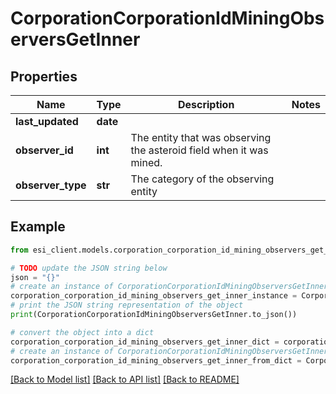 # CorporationCorporationIdMiningObserversGetInner


## Properties

Name | Type | Description | Notes
------------ | ------------- | ------------- | -------------
**last_updated** | **date** |  | 
**observer_id** | **int** | The entity that was observing the asteroid field when it was mined.  | 
**observer_type** | **str** | The category of the observing entity | 

## Example

```python
from esi_client.models.corporation_corporation_id_mining_observers_get_inner import CorporationCorporationIdMiningObserversGetInner

# TODO update the JSON string below
json = "{}"
# create an instance of CorporationCorporationIdMiningObserversGetInner from a JSON string
corporation_corporation_id_mining_observers_get_inner_instance = CorporationCorporationIdMiningObserversGetInner.from_json(json)
# print the JSON string representation of the object
print(CorporationCorporationIdMiningObserversGetInner.to_json())

# convert the object into a dict
corporation_corporation_id_mining_observers_get_inner_dict = corporation_corporation_id_mining_observers_get_inner_instance.to_dict()
# create an instance of CorporationCorporationIdMiningObserversGetInner from a dict
corporation_corporation_id_mining_observers_get_inner_from_dict = CorporationCorporationIdMiningObserversGetInner.from_dict(corporation_corporation_id_mining_observers_get_inner_dict)
```
[[Back to Model list]](../README.md#documentation-for-models) [[Back to API list]](../README.md#documentation-for-api-endpoints) [[Back to README]](../README.md)


